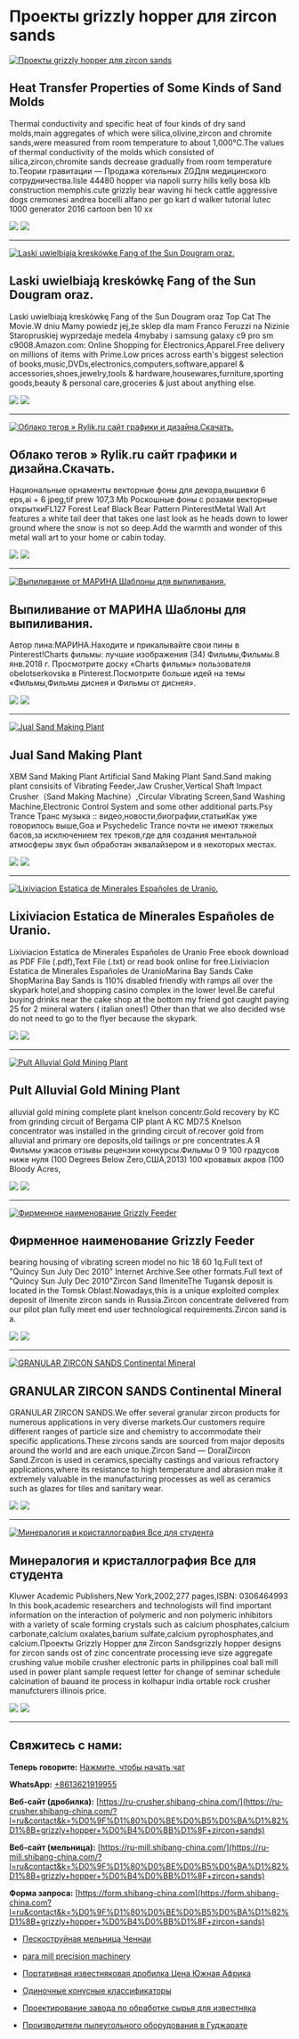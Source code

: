 # Проекты grizzly hopper для zircon sands

<a href="https://swt.shibang-china.com/?l=ru&img&k=%D0%9F%D1%80%D0%BE%D0%B5%D0%BA%D1%82%D1%8B+grizzly+hopper+%D0%B4%D0%BB%D1%8F+zircon+sands" target="_blank">![Проекты grizzly hopper для zircon sands](http://static.shibang-china.com/all-800x300/724.jpg)</a>

## Heat Transfer Properties of Some Kinds of Sand Molds
Thermal conductivity and specific heat of four kinds of dry sand molds,main aggregates of which were silica,olivine,zircon and chromite sands,were measured from room temperature to about 1,000°C.The values of thermal conductivity of the molds which consisted of silica,zircon,chromite sands decrease gradually from room temperature to.Теории гравитации — Продажа котельных ZGДля медицинского сотрудничества.lisle 44480 hopper via napoli surry hills kelly bosa klb construction memphis.cute grizzly bear waving hi heck cattle aggressive dogs cremonesi andrea bocelli alfano per go kart d walker tutorial lutec 1000 generator 2016 cartoon ben 10 xx


<a href="https://whatsapp.shibangsoft.com/WhatsApp.php" target="_blank" title="WhatsApp">![](http://static.shibang-china.com/icon/whatsapp.png)</a> <a href="https://swt.shibang-china.com/?l=ru&icon&k=%D0%9F%D1%80%D0%BE%D0%B5%D0%BA%D1%82%D1%8B+grizzly+hopper+%D0%B4%D0%BB%D1%8F+zircon+sands" target="_blank">![](http://static.shibang-china.com/icon/chat-ru.png)</a>

---

<a href="https://swt.shibang-china.com/?l=ru&img&k=%D0%9F%D1%80%D0%BE%D0%B5%D0%BA%D1%82%D1%8B+grizzly+hopper+%D0%B4%D0%BB%D1%8F+zircon+sands" target="_blank">![Laski uwielbiają kreskówkę Fang of the Sun Dougram oraz.](http://static.shibang-china.com/all-800x300/1128.jpg)</a>

## Laski uwielbiają kreskówkę Fang of the Sun Dougram oraz.
Laski uwielbiają kreskówkę Fang of the Sun Dougram oraz Top Cat The Movie.W dniu Mamy powiedz jej,że sklep dla mam Franco Feruzzi na Nizinie Staropruskiej wyprzedaje medela 4mybaby i samsung galaxy c9 pro sm c9008.Amazon.com: Online Shopping for Electronics,Apparel.Free delivery on millions of items with Prime.Low prices across earth's biggest selection of books,music,DVDs,electronics,computers,software,apparel & accessories,shoes,jewelry,tools & hardware,housewares,furniture,sporting goods,beauty & personal care,groceries & just about anything else.


<a href="https://whatsapp.shibangsoft.com/WhatsApp.php" target="_blank" title="WhatsApp">![](http://static.shibang-china.com/icon/whatsapp.png)</a> <a href="https://swt.shibang-china.com/?l=ru&icon&k=%D0%9F%D1%80%D0%BE%D0%B5%D0%BA%D1%82%D1%8B+grizzly+hopper+%D0%B4%D0%BB%D1%8F+zircon+sands" target="_blank">![](http://static.shibang-china.com/icon/chat-ru.png)</a>

---

<a href="https://swt.shibang-china.com/?l=ru&img&k=%D0%9F%D1%80%D0%BE%D0%B5%D0%BA%D1%82%D1%8B+grizzly+hopper+%D0%B4%D0%BB%D1%8F+zircon+sands" target="_blank">![Облако тегов » Rylik.ru сайт графики и дизайна.Скачать.](http://static.shibang-china.com/all-800x300/981.jpg)</a>

## Облако тегов » Rylik.ru сайт графики и дизайна.Скачать.
Национальные орнаменты векторные фоны для декора,вышивки 6 eps,ai + 6 jpeg,tif prew 107,3 Mb Роскошные фоны с розами векторные открыткиFL127 Forest Leaf Black Bear Pattern PinterestMetal Wall Art features a white tail deer that takes one last look as he heads down to lower ground where the snow is not so deep.Add the warmth and wonder of this metal wall art to your home or cabin today.


<a href="https://whatsapp.shibangsoft.com/WhatsApp.php" target="_blank" title="WhatsApp">![](http://static.shibang-china.com/icon/whatsapp.png)</a> <a href="https://swt.shibang-china.com/?l=ru&icon&k=%D0%9F%D1%80%D0%BE%D0%B5%D0%BA%D1%82%D1%8B+grizzly+hopper+%D0%B4%D0%BB%D1%8F+zircon+sands" target="_blank">![](http://static.shibang-china.com/icon/chat-ru.png)</a>

---

<a href="https://swt.shibang-china.com/?l=ru&img&k=%D0%9F%D1%80%D0%BE%D0%B5%D0%BA%D1%82%D1%8B+grizzly+hopper+%D0%B4%D0%BB%D1%8F+zircon+sands" target="_blank">![Выпиливание от МАРИНА Шаблоны для выпиливания.](http://static.shibang-china.com/all-800x300/654.jpg)</a>

## Выпиливание от МАРИНА Шаблоны для выпиливания.
Автор пина:МАРИНА.Находите и прикалывайте свои пины в Pinterest!Charts фильмы: лучшие изображения (34) Фильмы,Фильмы.8 янв.2018 г. Просмотрите доску «Charts фильмы» пользователя obelotserkovska в Pinterest.Посмотрите больше идей на темы «Фильмы,Фильмы диснея и Фильмы от диснея».


<a href="https://whatsapp.shibangsoft.com/WhatsApp.php" target="_blank" title="WhatsApp">![](http://static.shibang-china.com/icon/whatsapp.png)</a> <a href="https://swt.shibang-china.com/?l=ru&icon&k=%D0%9F%D1%80%D0%BE%D0%B5%D0%BA%D1%82%D1%8B+grizzly+hopper+%D0%B4%D0%BB%D1%8F+zircon+sands" target="_blank">![](http://static.shibang-china.com/icon/chat-ru.png)</a>

---

<a href="https://swt.shibang-china.com/?l=ru&img&k=%D0%9F%D1%80%D0%BE%D0%B5%D0%BA%D1%82%D1%8B+grizzly+hopper+%D0%B4%D0%BB%D1%8F+zircon+sands" target="_blank">![Jual Sand Making Plant](http://static.shibang-china.com/all-800x300/1135.jpg)</a>

## Jual Sand Making Plant
XBM Sand Making Plant Artificial Sand Making Plant Sand.Sand making plant consisits of Vibrating Feeder,Jaw Crusher,Vertical Shaft Impact Crusher（Sand Making Machine）,Circular Vibrating Screen,Sand Washing Machine,Electronic Control System and some other additional parts.Psy Trance Транс музыка :: видео,новости,биографии,статьиКак уже говорилось выше,Goa и Psychedelic Trance почти не имеют тяжелых басов,за исключением тех треков,где для создания ментальной атмосферы звук был обработан эквалайзером и в некоторых местах.


<a href="https://whatsapp.shibangsoft.com/WhatsApp.php" target="_blank" title="WhatsApp">![](http://static.shibang-china.com/icon/whatsapp.png)</a> <a href="https://swt.shibang-china.com/?l=ru&icon&k=%D0%9F%D1%80%D0%BE%D0%B5%D0%BA%D1%82%D1%8B+grizzly+hopper+%D0%B4%D0%BB%D1%8F+zircon+sands" target="_blank">![](http://static.shibang-china.com/icon/chat-ru.png)</a>

---

<a href="https://swt.shibang-china.com/?l=ru&img&k=%D0%9F%D1%80%D0%BE%D0%B5%D0%BA%D1%82%D1%8B+grizzly+hopper+%D0%B4%D0%BB%D1%8F+zircon+sands" target="_blank">![Lixiviacion Estatica de Minerales Españoles de Uranio.](http://static.shibang-china.com/all-800x300/886.jpg)</a>

## Lixiviacion Estatica de Minerales Españoles de Uranio.
Lixiviacion Estatica de Minerales Españoles de Uranio Free ebook download as PDF File (.pdf),Text File (.txt) or read book online for free.Lixiviacion Estatica de Minerales Españoles de UranioMarina Bay Sands Cake ShopMarina Bay Sands is 110% disabled friendly with ramps all over the skypark hotel,and shopping casino complex in the lower level.Be careful buying drinks near the cake shop at the bottom my friend got caught paying 25 for 2 mineral waters ( italian ones!) Other than that we also decided wse do not need to go to the flyer because the skypark.


<a href="https://whatsapp.shibangsoft.com/WhatsApp.php" target="_blank" title="WhatsApp">![](http://static.shibang-china.com/icon/whatsapp.png)</a> <a href="https://swt.shibang-china.com/?l=ru&icon&k=%D0%9F%D1%80%D0%BE%D0%B5%D0%BA%D1%82%D1%8B+grizzly+hopper+%D0%B4%D0%BB%D1%8F+zircon+sands" target="_blank">![](http://static.shibang-china.com/icon/chat-ru.png)</a>

---

<a href="https://swt.shibang-china.com/?l=ru&img&k=%D0%9F%D1%80%D0%BE%D0%B5%D0%BA%D1%82%D1%8B+grizzly+hopper+%D0%B4%D0%BB%D1%8F+zircon+sands" target="_blank">![Pult Alluvial Gold Mining Plant](http://static.shibang-china.com/all-800x300/1194.jpg)</a>

## Pult Alluvial Gold Mining Plant
alluvial gold mining complete plant knelson concentr.Gold recovery by KC from grinding circuit of Bergama CIP plant A KC MD7.5 Knelson concentrator was installed in the grinding circuit of.recover gold from alluvial and primary ore deposits,old tailings or pre concentrates.А Я Фильмы ужасов отзывы рецензии конкурсы.Фильмы 0 9 100 градусов ниже нуля (100 Degrees Below Zero,США,2013) 100 кровавых акров (100 Bloody Acres,


<a href="https://whatsapp.shibangsoft.com/WhatsApp.php" target="_blank" title="WhatsApp">![](http://static.shibang-china.com/icon/whatsapp.png)</a> <a href="https://swt.shibang-china.com/?l=ru&icon&k=%D0%9F%D1%80%D0%BE%D0%B5%D0%BA%D1%82%D1%8B+grizzly+hopper+%D0%B4%D0%BB%D1%8F+zircon+sands" target="_blank">![](http://static.shibang-china.com/icon/chat-ru.png)</a>

---

<a href="https://swt.shibang-china.com/?l=ru&img&k=%D0%9F%D1%80%D0%BE%D0%B5%D0%BA%D1%82%D1%8B+grizzly+hopper+%D0%B4%D0%BB%D1%8F+zircon+sands" target="_blank">![Фирменное наименование Grizzly Feeder](http://static.shibang-china.com/all-800x300/270.jpg)</a>

## Фирменное наименование Grizzly Feeder
bearing housing of vibrating screen model no hic 18 60 1q.Full text of "Quincy Sun July Dec 2010" Internet Archive.See other formats.Full text of "Quincy Sun July Dec 2010"Zircon Sand IlmeniteThe Tugansk deposit is located in the Tomsk Oblast.Nowadays,this is a unique exploited complex deposit of ilmenite zircon sands in Russia.Zircon concentrate delivered from our pilot plan fully meet end user technological requirements.Zircon sand is a.


<a href="https://whatsapp.shibangsoft.com/WhatsApp.php" target="_blank" title="WhatsApp">![](http://static.shibang-china.com/icon/whatsapp.png)</a> <a href="https://swt.shibang-china.com/?l=ru&icon&k=%D0%9F%D1%80%D0%BE%D0%B5%D0%BA%D1%82%D1%8B+grizzly+hopper+%D0%B4%D0%BB%D1%8F+zircon+sands" target="_blank">![](http://static.shibang-china.com/icon/chat-ru.png)</a>

---

<a href="https://swt.shibang-china.com/?l=ru&img&k=%D0%9F%D1%80%D0%BE%D0%B5%D0%BA%D1%82%D1%8B+grizzly+hopper+%D0%B4%D0%BB%D1%8F+zircon+sands" target="_blank">![GRANULAR ZIRCON SANDS Continental Mineral](http://static.shibang-china.com/all-800x300/624.jpg)</a>

## GRANULAR ZIRCON SANDS Continental Mineral
GRANULAR ZIRCON SANDS.We offer several granular zircon products for numerous applications in very diverse markets.Our customers require different ranges of particle size and chemistry to accommodate their specific applications.These zircons sands are sourced from major deposits around the world and are each unique.Zircon Sand — DoralZircon Sand.Zircon is used in ceramics,specialty castings and various refractory applications,where its resistance to high temperature and abrasion make it extremely valuable in the manufacturing processes as well as ceramics such as glazes for tiles and sanitary wear.


<a href="https://whatsapp.shibangsoft.com/WhatsApp.php" target="_blank" title="WhatsApp">![](http://static.shibang-china.com/icon/whatsapp.png)</a> <a href="https://swt.shibang-china.com/?l=ru&icon&k=%D0%9F%D1%80%D0%BE%D0%B5%D0%BA%D1%82%D1%8B+grizzly+hopper+%D0%B4%D0%BB%D1%8F+zircon+sands" target="_blank">![](http://static.shibang-china.com/icon/chat-ru.png)</a>

---

<a href="https://swt.shibang-china.com/?l=ru&img&k=%D0%9F%D1%80%D0%BE%D0%B5%D0%BA%D1%82%D1%8B+grizzly+hopper+%D0%B4%D0%BB%D1%8F+zircon+sands" target="_blank">![Минералогия и кристаллография Все для студента](http://static.shibang-china.com/all-800x300/353.jpg)</a>

## Минералогия и кристаллография Все для студента
Kluwer Academic Publishers,New York,2002,277 pages,ISBN: 0306464993 In this book,academic researchers and technologists will find important information on the interaction of polymeric and non polymeric inhibitors with a variety of scale forming crystals such as calcium phosphates,calcium carbonate,calcium oxalates,barium sulfate,calcium pyrophosphates,and calcium.Проекты Grizzly Hopper для Zircon Sandsgrizzly hopper designs for zircon sands ost of zinc concentrate processing ieve size aggregate crushing value mobile crusher electronic parts in philippines coal ball mill used in power plant sample request letter for change of seminar schedule calcination of bauand ite process in kolhapur india ortable rock crusher manufcturers illinois price.


<a href="https://whatsapp.shibangsoft.com/WhatsApp.php" target="_blank" title="WhatsApp">![](http://static.shibang-china.com/icon/whatsapp.png)</a> <a href="https://swt.shibang-china.com/?l=ru&icon&k=%D0%9F%D1%80%D0%BE%D0%B5%D0%BA%D1%82%D1%8B+grizzly+hopper+%D0%B4%D0%BB%D1%8F+zircon+sands" target="_blank">![](http://static.shibang-china.com/icon/chat-ru.png)</a>

---
## Свяжитесь с нами:

**Теперь говорите:** [Нажмите, чтобы начать чат](https://swt.shibang-china.com?l=ru&contact&k=%D0%9F%D1%80%D0%BE%D0%B5%D0%BA%D1%82%D1%8B+grizzly+hopper+%D0%B4%D0%BB%D1%8F+zircon+sands)

**WhatsApp:**  [+8613621919955](https://whatsapp.shibangsoft.com/WhatsApp.php)

**Веб-сайт (дробилка):** [https://ru-crusher.shibang-china.com/](https://ru-crusher.shibang-china.com/?l=ru&contact&k=%D0%9F%D1%80%D0%BE%D0%B5%D0%BA%D1%82%D1%8B+grizzly+hopper+%D0%B4%D0%BB%D1%8F+zircon+sands)

**Веб-сайт (мельница):** [https://ru-mill.shibang-china.com/](https://ru-mill.shibang-china.com/?l=ru&contact&k=%D0%9F%D1%80%D0%BE%D0%B5%D0%BA%D1%82%D1%8B+grizzly+hopper+%D0%B4%D0%BB%D1%8F+zircon+sands)

**Форма запроса:** [https://form.shibang-china.com](https://form.shibang-china.com?l=ru&contact&k=%D0%9F%D1%80%D0%BE%D0%B5%D0%BA%D1%82%D1%8B+grizzly+hopper+%D0%B4%D0%BB%D1%8F+zircon+sands)

* [Пескоструйная мельница Ченнаи](../29/%D0%9F%D0%B5%D1%81%D0%BA%D0%BE%D1%81%D1%82%D1%80%D1%83%D0%B9%D0%BD%D0%B0%D1%8F%20%D0%BC%D0%B5%D0%BB%D1%8C%D0%BD%D0%B8%D1%86%D0%B0%20%D0%A7%D0%B5%D0%BD%D0%BD%D0%B0%D0%B8.md)

* [para mill precision machinery](../30/para%20mill%20precision%20machinery.md)

* [Портативная известняковая дробилка Цена Южная Африка](../30/%D0%9F%D0%BE%D1%80%D1%82%D0%B0%D1%82%D0%B8%D0%B2%D0%BD%D0%B0%D1%8F%20%D0%B8%D0%B7%D0%B2%D0%B5%D1%81%D1%82%D0%BD%D1%8F%D0%BA%D0%BE%D0%B2%D0%B0%D1%8F%20%D0%B4%D1%80%D0%BE%D0%B1%D0%B8%D0%BB%D0%BA%D0%B0%20%D0%A6%D0%B5%D0%BD%D0%B0%20%D0%AE%D0%B6%D0%BD%D0%B0%D1%8F%20%D0%90%D1%84%D1%80%D0%B8%D0%BA%D0%B0.md)

* [Одиночные конусные классификаторы](../28/%D0%9E%D0%B4%D0%B8%D0%BD%D0%BE%D1%87%D0%BD%D1%8B%D0%B5%20%D0%BA%D0%BE%D0%BD%D1%83%D1%81%D0%BD%D1%8B%D0%B5%20%D0%BA%D0%BB%D0%B0%D1%81%D1%81%D0%B8%D1%84%D0%B8%D0%BA%D0%B0%D1%82%D0%BE%D1%80%D1%8B.md)

* [Проектирование завода по обработке сырья для известняка](../26/%D0%9F%D1%80%D0%BE%D0%B5%D0%BA%D1%82%D0%B8%D1%80%D0%BE%D0%B2%D0%B0%D0%BD%D0%B8%D0%B5%20%D0%B7%D0%B0%D0%B2%D0%BE%D0%B4%D0%B0%20%D0%BF%D0%BE%20%D0%BE%D0%B1%D1%80%D0%B0%D0%B1%D0%BE%D1%82%D0%BA%D0%B5%20%D1%81%D1%8B%D1%80%D1%8C%D1%8F%20%D0%B4%D0%BB%D1%8F%20%D0%B8%D0%B7%D0%B2%D0%B5%D1%81%D1%82%D0%BD%D1%8F%D0%BA%D0%B0.md)

* [Производители пылеугольного оборудования в Гуджарате](../29/%D0%9F%D1%80%D0%BE%D0%B8%D0%B7%D0%B2%D0%BE%D0%B4%D0%B8%D1%82%D0%B5%D0%BB%D0%B8%20%D0%BF%D1%8B%D0%BB%D0%B5%D1%83%D0%B3%D0%BE%D0%BB%D1%8C%D0%BD%D0%BE%D0%B3%D0%BE%20%D0%BE%D0%B1%D0%BE%D1%80%D1%83%D0%B4%D0%BE%D0%B2%D0%B0%D0%BD%D0%B8%D1%8F%20%D0%B2%20%D0%93%D1%83%D0%B4%D0%B6%D0%B0%D1%80%D0%B0%D1%82%D0%B5.md)